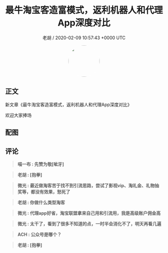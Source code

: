 <h1 align="center">最牛淘宝客造富模式，返利机器人和代理App深度对比</h1>
<p align="center">
    <a>老胡 / 2020-02-09 10:57:43 &#43;0000 UTC</a>
</p>

<div align="center">
    <img src="https://images.zsxq.com/FkL8TTYqxoK1VeXNIv84v4VZ-b4m?e=1590940799&amp;token=kIxbL07-8jAj8w1n4s9zv64FuZZNEATmlU_Vm6zD:ndIbe--MM_D-FxGL29d-OiS-vTM=" width="100" height="100" style="border:1px solid;border-radius:50%; color:#ffffff"/>
</div>

## 正文

<div>
新文章《最牛淘宝客造富模式，返利机器人和代理App深度对比》

欢迎大家捧场
</div>

## 配图
<div class="image" align="center">

</div>

## 评论

<div align="left">
<div>

<blockquote >
<span> <strong>喵一布 : 先赞为敬[呲牙] </strong></span>
</blockquote>

<blockquote >
<span> <strong>老胡 : [抱拳] </strong></span>
</blockquote>

<blockquote >
<span> <strong>微光 : 最近做淘客苦于找不到引流思路，尝试了影视vip、淘礼金、礼物抽奖等，都没有效果，愁死了 </strong></span>
</blockquote>

<blockquote >
<span> <strong>老胡 : 你做什么类型淘客 </strong></span>
</blockquote>

<blockquote >
<span> <strong>微光 : 代理app好省，淘宝联盟拿来自己用和引流用，我是高级账户佣金高 </strong></span>
</blockquote>

<blockquote >
<span> <strong>微光 : 太干了，看到了很多不知道的点，一时半会消化不了，明天再看几遍 </strong></span>
</blockquote>

<blockquote >
<span> <strong>ACH : 公众号是哪个？ </strong></span>
</blockquote>

<blockquote >
<span> <strong>老胡 : [抱拳] </strong></span>
</blockquote>

</div>
</div>